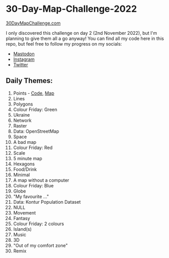 # 30-Day-Map-Challenge-2022

[30DayMapChallenge.com](https://30daymapchallenge.com/)

I only discovered this challenge on day 2 (2nd November 2022), but I'm planning to give them all a go anyway!
You can find all my code here in this repo, but feel free to follow my progress on my socials:
* [Mastodon](https://tech.lgbt/@DataScienceNot2)
* [Instagram](https://www.instagram.com/datasciencenot2/)
* [Twitter](https://twitter.com/datasciencenot2)

## Daily Themes:
1. Points - [Code](https://github.com/VikkiWalls/30-Day-Map-Challenge-2022/blob/main/Day%201%20-%20Points.ipynb), [Map](https://github.com/VikkiWalls/30-Day-Map-Challenge-2022/blob/main/Volcano%20map.png)
2. Lines
3. Polygons
4. Colour Friday: Green
5. Ukraine
6. Network
7. Raster
8. Data: OpenStreetMap
9. Space
10. A bad map
11. Colour Friday: Red
12. Scale
13. 5 minute map
14. Hexagons
15. Food/Drink
16. Minimal
17. A map without a computer
18. Colour Friday: Blue
19. Globe
20. "My favourite ..."
21. Data: Kontur Population Dataset
22. NULL
23. Movement
24. Fantasy
25. Colour Friday: 2 colours
26. Island(s)
27. Music
28. 3D
29. "Out of my comfort zone"
30. Remix
